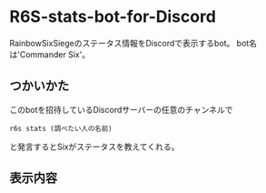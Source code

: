 # R6S-stats-bot-for-Discord
RainbowSixSiegeのステータス情報をDiscordで表示するbot。
bot名は'Commander Six'。

## つかいかた
このbotを招待しているDiscordサーバーの任意のチャンネルで
```
r6s stats (調べたい人の名前)
```
と発言するとSixがステータスを教えてくれる。

## 表示内容
